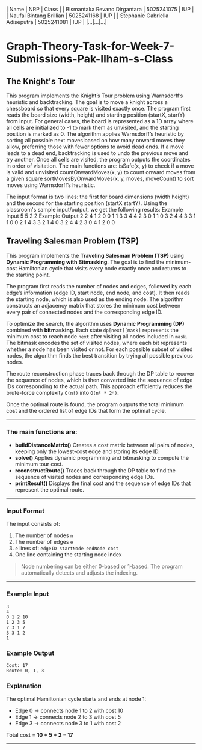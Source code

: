 | Name | NRP | Class |
| Bismantaka Revano Dirgantara | 5025241075 | IUP |
| Naufal Bintang Brillian | 5025241168 | IUP |
| Stephanie Gabriella Adiseputra | 5025241081 | IUP |
|...|...|...|


# Graph-Theory-Task-for-Week-7-Submissions-Pak-Ilham-s-Class

## The Knight's Tour

This program implements the Knight’s Tour problem using Warnsdorff’s heuristic and backtracking. The goal is to move a knight across a chessboard so that every square is visited exactly once. 
The program first reads the board size (width, height) and starting position (startX, startY) from input. 
For general cases, the board is represented as a 1D array where all cells are initialized to -1 to mark them as unvisited, and the starting position is marked as 0. 
The algorithm applies Warnsdorff’s heuristic by sorting all possible next moves based on how many onward moves they allow, preferring those with fewer options to avoid dead ends. 
If a move leads to a dead end, backtracking is used to undo the previous move and try another. Once all cells are visited, the program outputs the coordinates in order of visitation. 
The main functions are: 
isSafe(x, y) to check if a move is valid and unvisited
countOnwardMoves(x, y) to count onward moves from a given square
sortMovesByOnwardMoves(x, y, moves, moveCount) to sort moves using Warnsdorff’s heuristic. 

The input format is two lines: the first for board dimensions (width height) and the second for the starting position (startX startY).
Using the classroom's sample input/output, we get the following results:
Example Input 
5 5 
2 2 
Example Output 
2 2 
4 1 
2 0 
0 1 
1 3 
3 4 
4 2 
3 0 
1 1 
0 3 
2 4 
4 3 
3 1 
1 0 
0 2 
1 4 
3 3 
2 1 
4 0 
3 2 
4 4 
2 3 
0 4 
1 2 
0 0


## Traveling Salesman Problem (TSP)

This program implements the **Traveling Salesman Problem (TSP)** using **Dynamic Programming with Bitmasking**.
The goal is to find the minimum-cost Hamiltonian cycle that visits every node exactly once and returns to the starting point.

The program first reads the number of nodes and edges, followed by each edge’s information (edge ID, start node, end node, and cost).
It then reads the starting node, which is also used as the ending node.
The algorithm constructs an adjacency matrix that stores the minimum cost between every pair of connected nodes and the corresponding edge ID.

To optimize the search, the algorithm uses **Dynamic Programming (DP)** combined with **bitmasking**.
Each state `dp[next][mask]` represents the minimum cost to reach node `next` after visiting all nodes included in `mask`.
The bitmask encodes the set of visited nodes, where each bit represents whether a node has been visited or not.
For each possible subset of visited nodes, the algorithm finds the best transition by trying all possible previous nodes.

The route reconstruction phase traces back through the DP table to recover the sequence of nodes, which is then converted into the sequence of edge IDs corresponding to the actual path.
This approach efficiently reduces the brute-force complexity `O(n!)` into `O(n² * 2ⁿ)`.

Once the optimal route is found, the program outputs the total minimum cost and the ordered list of edge IDs that form the optimal cycle.

---

### The main functions are:

* **buildDistanceMatrix()**
  Creates a cost matrix between all pairs of nodes, keeping only the lowest-cost edge and storing its edge ID.
* **solve()**
  Applies dynamic programming and bitmasking to compute the minimum tour cost.
* **reconstructRoute()**
  Traces back through the DP table to find the sequence of visited nodes and corresponding edge IDs.
* **printResult()**
  Displays the final cost and the sequence of edge IDs that represent the optimal route.

---

### Input Format

The input consists of:

1. The number of nodes `n`
2. The number of edges `e`
3. `e` lines of: `edgeID startNode endNode cost`
4. One line containing the starting node index

> Node numbering can be either 0-based or 1-based.
> The program automatically detects and adjusts the indexing.

---

### Example Input

```
3
4
0 1 2 10
1 2 3 5
2 3 1 7
3 3 1 2
1
```

### Example Output

```
Cost: 17
Route: 0, 1, 3
```

### Explanation

The optimal Hamiltonian cycle starts and ends at node 1:

* Edge 0 → connects node 1 to 2 with cost 10
* Edge 1 → connects node 2 to 3 with cost 5
* Edge 3 → connects node 3 to 1 with cost 2

Total cost = **10 + 5 + 2 = 17**

---
